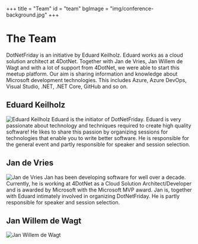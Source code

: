 +++
title = "Team"
id = "team"
bgImage = "img/conference-background.jpg"
+++

# The Team
DotNetFriday is an initiative by Eduard Keilholz. Eduard works as a cloud solution architect at 4DotNet. Together with Jan de Vries, Jan Willem de Wagt and with a lot
of support from 4DotNet, we were able to start this meetup platform. Our aim is sharing information and knowledge about Microsoft development technologies. This includes Azure, Azure DevOps, Visual Studio, .NET, .NET Core, GitHub and so on.

## Eduard Keilholz
![Eduard Keilholz](/img/speakers/eduard-keilholz.jpg)
Eduard is the initiator of DotNetFriday. 
Eduard is very passionate about technology and techniques required to create high quality software! He likes to share this passion by organizing sessions for technologies that enable you to write better software. He is responsible for the general event and partly responsible for speaker and session selection.

## Jan de Vries
![Jan de Vries](/img/speakers/jan-de-vries.jpg)
Jan has been developing software for well over a decade.
Currently, he is working at 4DotNet as a Cloud Solution Architect/Developer and is awarded by Microsoft with the Microsoft MVP award.
Jan is, together with Eduard intimately involved in organizing DotNetFriday. He is partly responsible for speaker and session selection.

## Jan Willem de Wagt
![Jan Willem de Wagt](/img/speakers/jan-willem-de-wagt.jpg)
